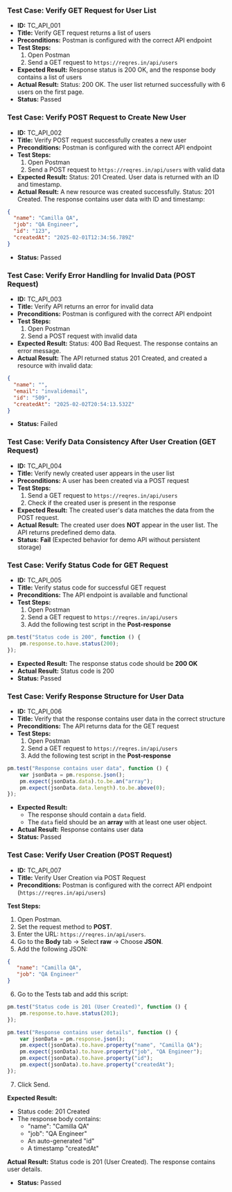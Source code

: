 ### Test Case: Verify GET Request for User List
- **ID:** TC_API_001
- **Title:** Verify GET request returns a list of users
- **Preconditions:** Postman is configured with the correct API endpoint
- **Test Steps:**
  1. Open Postman
  2. Send a GET request to `https://reqres.in/api/users`
- **Expected Result:** Response status is 200 OK, and the response body contains a list of users
- **Actual Result:** Status: 200 OK. The user list returned successfully with 6 users on the first page.
- **Status:** Passed

### Test Case: Verify POST Request to Create New User
- **ID:** TC_API_002
- **Title:** Verify POST request successfully creates a new user
- **Preconditions:** Postman is configured with the correct API endpoint
- **Test Steps:**
  1. Open Postman
  2. Send a POST request to `https://reqres.in/api/users` with valid data
- **Expected Result:** Status: 201 Created. User data is returned with an ID and timestamp.
- **Actual Result:** A new resource was created successfully. Status: 201 Created. The response contains user data with ID and timestamp:
```json
{
  "name": "Camilla QA",
  "job": "QA Engineer",
  "id": "123",
  "createdAt": "2025-02-01T12:34:56.789Z"
}
```
- **Status:** Passed

### Test Case: Verify Error Handling for Invalid Data (POST Request)
- **ID:** TC_API_003
- **Title:** Verify API returns an error for invalid data
- **Preconditions:** Postman is configured with the correct API endpoint
- **Test Steps:**
  1. Open Postman
  2. Send a POST request with invalid data
- **Expected Result:** Status: 400 Bad Request. The response contains an error message.
- **Actual Result:** The API returned status 201 Created, and created a resource with invalid data:
```json
{
  "name": "",
  "email": "invalidemail",
  "id": "509",
  "createdAt": "2025-02-02T20:54:13.532Z"
}
```
- **Status:** Failed

### Test Case: Verify Data Consistency After User Creation (GET Request)
- **ID:** TC_API_004
- **Title:** Verify newly created user appears in the user list
- **Preconditions:** A user has been created via a POST request
- **Test Steps:**
  1. Send a GET request to `https://reqres.in/api/users`
  2. Check if the created user is present in the response
- **Expected Result:** The created user's data matches the data from the POST request.
- **Actual Result:** The created user does **NOT** appear in the user list. The API returns predefined demo data.
- **Status:** **Fail** (Expected behavior for demo API without persistent storage)

### Test Case: Verify Status Code for GET Request
- **ID:** TC_API_005
- **Title:** Verify status code for successful GET request
- **Preconditions:** The API endpoint is available and functional
- **Test Steps:**
  1. Open Postman
  2. Send a GET request to `https://reqres.in/api/users`
  3. Add the following test script in the **Post-response**
```javascript
pm.test("Status code is 200", function () {
    pm.response.to.have.status(200);
});
```
- **Expected Result:** The response status code should be **200 OK**
- **Actual Result:** Status code is 200
- **Status:** Passed

### Test Case: Verify Response Structure for User Data
- **ID:** TC_API_006
- **Title:** Verify that the response contains user data in the correct structure
- **Preconditions:** The API returns data for the GET request
- **Test Steps:**
  1. Open Postman
  2. Send a GET request to `https://reqres.in/api/users`
  3. Add the following test script in the **Post-response**
```javascript
pm.test("Response contains user data", function () {
    var jsonData = pm.response.json();
    pm.expect(jsonData.data).to.be.an("array");
    pm.expect(jsonData.data.length).to.be.above(0);
});
```
- **Expected Result:**
  - The response should contain a `data` field.
  - The `data` field should be an **array** with at least one user object.
- **Actual Result:** Response contains user data
- **Status:** Passed

### Test Case: Verify User Creation (POST Request)
- **ID:** TC_API_007
- **Title:** Verify User Creation via POST Request
- **Preconditions:** Postman is configured with the correct API endpoint (`https://reqres.in/api/users`)

**Test Steps:**
1. Open Postman.
2. Set the request method to **POST**.
3. Enter the URL: `https://reqres.in/api/users`.
4. Go to the **Body** tab → Select **raw** → Choose **JSON**.
5. Add the following JSON:
```json
{
   "name": "Camilla QA",
   "job": "QA Engineer"
}
```
6. Go to the Tests tab and add this script:
```javascript
pm.test("Status code is 201 (User Created)", function () {
    pm.response.to.have.status(201);
});

pm.test("Response contains user details", function () {
    var jsonData = pm.response.json();
    pm.expect(jsonData).to.have.property("name", "Camilla QA");
    pm.expect(jsonData).to.have.property("job", "QA Engineer");
    pm.expect(jsonData).to.have.property("id");
    pm.expect(jsonData).to.have.property("createdAt");
});
```
7. Click Send.

**Expected Result:**
- Status code: 201 Created
- The response body contains:
  - "name": "Camilla QA"
  - "job": "QA Engineer"
  - An auto-generated "id"
  - A timestamp "createdAt"

**Actual Result:** Status code is 201 (User Created). The response contains user details.
- **Status:** Passed


